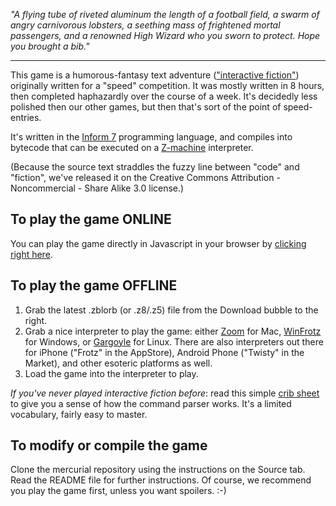 _"A flying tube of riveted aluminum the length of a football field, a swarm of angry carnivorous lobsters, a seething mass of frightened mortal passengers, and a renowned High Wizard who you sworn to protect. Hope you brought a bib."_


---


This game is a humorous-fantasy text adventure (["interactive fiction"](http://en.wikipedia.org/wiki/Interactive_fiction)) originally written for  a "speed" competition.  It was mostly written in 8 hours, then completed haphazardly over the course of a week.  It's decidedly less polished then our other games, but then that's sort of the point of speed-entries.

It's written in the [Inform 7](http://inform7.com/) programming language, and compiles into bytecode that can be executed on a [Z-machine](http://en.wikipedia.org/wiki/Z-machine) interpreter.

(Because the source text straddles the fuzzy line between "code" and "fiction", we've released it on the Creative Commons Attribution - Noncommercial - Share Alike 3.0 license.)

## To play the game ONLINE ##

You can play the game directly in Javascript in your browser by [clicking right here](http://parchment.googlecode.com/svn/trunk/parchment.html?story=http://loap.googlecode.com/files/lobster-r3.z8).


## To play the game OFFLINE ##

  1. Grab the latest .zblorb (or .z8/.z5) file from the Download bubble to the right.
  1. Grab a nice interpreter to play the game:  either [Zoom](http://www.logicalshift.co.uk/mac/Zoom-1.1.4.dmg) for Mac, [WinFrotz](http://ifarchive.plover.net/if-archive/infocom/interpreters/frotz/WindowsFrotz2002.zip) for Windows, or [Gargoyle](http://ifarchive.flavorplex.com/indexes/if-archiveXinterpreters-multiXgargoyle.html) for Linux.  There are also interpreters out there for iPhone ("Frotz" in the AppStore), Android Phone ("Twisty" in the Market), and other esoteric platforms as well.
  1. Load the game into the interpreter to play.


_If you've never played interactive fiction before_:  read this simple [crib sheet](http://www.microheaven.com/IFGuide/step3.html) to give you a sense of how the command parser works.  It's a limited vocabulary, fairly easy to master.


## To modify or compile the game ##

Clone the mercurial repository using the instructions on the Source tab.  Read the README file for further instructions.  Of course, we recommend you play the game first, unless you want spoilers.  :-)